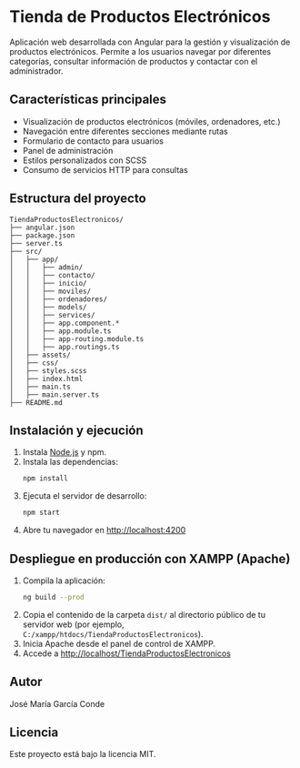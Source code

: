 # Tienda de Productos Electrónicos

Aplicación web desarrollada con Angular para la gestión y visualización de productos electrónicos. Permite a los usuarios navegar por diferentes categorías, consultar información de productos y contactar con el administrador.

## Características principales

- Visualización de productos electrónicos (móviles, ordenadores, etc.)
- Navegación entre diferentes secciones mediante rutas
- Formulario de contacto para usuarios
- Panel de administración
- Estilos personalizados con SCSS
- Consumo de servicios HTTP para consultas

## Estructura del proyecto

```
TiendaProductosElectronicos/
├── angular.json
├── package.json
├── server.ts
├── src/
│   ├── app/
│   │   ├── admin/
│   │   ├── contacto/
│   │   ├── inicio/
│   │   ├── moviles/
│   │   ├── ordenadores/
│   │   ├── models/
│   │   ├── services/
│   │   ├── app.component.*
│   │   ├── app.module.ts
│   │   ├── app-routing.module.ts
│   │   ├── app.routings.ts
│   ├── assets/
│   ├── css/
│   ├── styles.scss
│   ├── index.html
│   ├── main.ts
│   ├── main.server.ts
├── README.md
```

## Instalación y ejecución

1. Instala [Node.js](https://nodejs.org/) y npm.
2. Instala las dependencias:
   ```bash
   npm install
   ```
3. Ejecuta el servidor de desarrollo:
   ```bash
   npm start
   ```
4. Abre tu navegador en [http://localhost:4200](http://localhost:4200)

## Despliegue en producción con XAMPP (Apache)

1. Compila la aplicación:
   ```bash
   ng build --prod
   ```
2. Copia el contenido de la carpeta `dist/` al directorio público de tu servidor web (por ejemplo, `C:/xampp/htdocs/TiendaProductosElectronicos`).
3. Inicia Apache desde el panel de control de XAMPP.
4. Accede a [http://localhost/TiendaProductosElectronicos](http://localhost/TiendaProductosElectronicos)

## Autor

José María García Conde

## Licencia

Este proyecto está bajo la licencia MIT.
